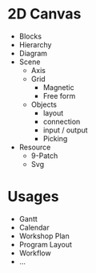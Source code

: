 # 2D Canvas
- Blocks
- Hierarchy
- Diagram
- Scene
  - Axis
  - Grid
    - Magnetic
    - Free form
  - Objects
    - layout
    - connection
    - input / output
    - Picking
- Resource
    - 9-Patch
    - Svg
    
# Usages
- Gantt
- Calendar
- Workshop Plan
- Program Layout
- Workflow
- ...